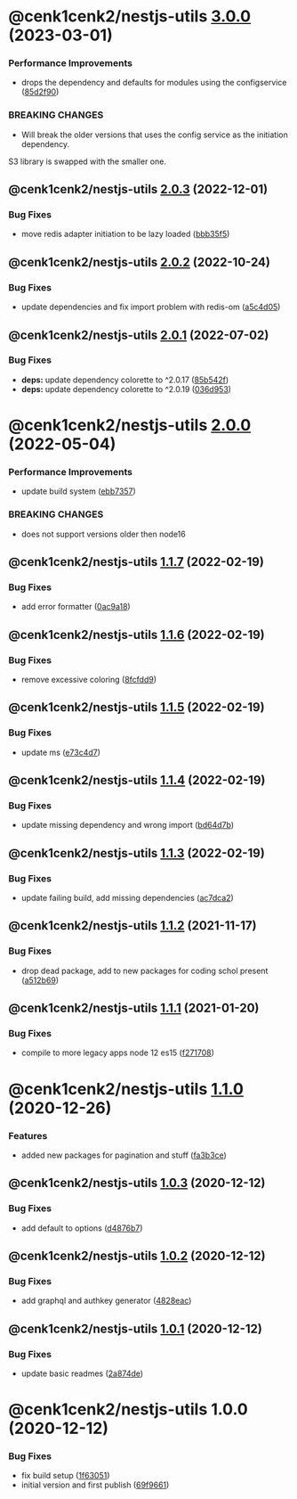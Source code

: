 # @cenk1cenk2/nestjs-utils [3.0.0](https://github.com/cenk1cenk2/nestjs-tools/compare/@cenk1cenk2/nestjs-utils@2.0.3...@cenk1cenk2/nestjs-utils@3.0.0) (2023-03-01)


### Performance Improvements

* drops the dependency and defaults for modules using the configservice ([85d2f90](https://github.com/cenk1cenk2/nestjs-tools/commit/85d2f90e65ed18dd24947dc7c9623594d22da4dd))


### BREAKING CHANGES

* Will break the older versions that uses the config service as the
initiation dependency.

S3 library is swapped with the smaller one.

## @cenk1cenk2/nestjs-utils [2.0.3](https://github.com/cenk1cenk2/nestjs-tools/compare/@cenk1cenk2/nestjs-utils@2.0.2...@cenk1cenk2/nestjs-utils@2.0.3) (2022-12-01)

### Bug Fixes

- move redis adapter initiation to be lazy loaded ([bbb35f5](https://github.com/cenk1cenk2/nestjs-tools/commit/bbb35f50c8b7e42d7b3d08d611188f3ca1f9e696))

## @cenk1cenk2/nestjs-utils [2.0.2](https://github.com/cenk1cenk2/nestjs-tools/compare/@cenk1cenk2/nestjs-utils@2.0.1...@cenk1cenk2/nestjs-utils@2.0.2) (2022-10-24)

### Bug Fixes

- update dependencies and fix import problem with redis-om ([a5c4d05](https://github.com/cenk1cenk2/nestjs-tools/commit/a5c4d05c836dadaeef4106ce19ac7c10d1dfbb12))

## @cenk1cenk2/nestjs-utils [2.0.1](https://github.com/cenk1cenk2/nestjs-tools/compare/@cenk1cenk2/nestjs-utils@2.0.0...@cenk1cenk2/nestjs-utils@2.0.1) (2022-07-02)

### Bug Fixes

- **deps:** update dependency colorette to ^2.0.17 ([85b542f](https://github.com/cenk1cenk2/nestjs-tools/commit/85b542f575f3fbfc68bb1058d790a0b39257be7c))
- **deps:** update dependency colorette to ^2.0.19 ([036d953](https://github.com/cenk1cenk2/nestjs-tools/commit/036d953f5050b7be9acf96491dcdb86ea9411b32))

# @cenk1cenk2/nestjs-utils [2.0.0](https://github.com/cenk1cenk2/nestjs-tools/compare/@cenk1cenk2/nestjs-utils@1.1.7...@cenk1cenk2/nestjs-utils@2.0.0) (2022-05-04)

### Performance Improvements

- update build system ([ebb7357](https://github.com/cenk1cenk2/nestjs-tools/commit/ebb7357b5cc3f6043e5171c8e3a883d723c294d8))

### BREAKING CHANGES

- does not support versions older then node16

## @cenk1cenk2/nestjs-utils [1.1.7](https://github.com/cenk1cenk2/nestjs-tools/compare/@cenk1cenk2/nestjs-utils@1.1.6...@cenk1cenk2/nestjs-utils@1.1.7) (2022-02-19)

### Bug Fixes

- add error formatter ([0ac9a18](https://github.com/cenk1cenk2/nestjs-tools/commit/0ac9a18c376a00502a0d4ce14f993a0bc61d74ee))

## @cenk1cenk2/nestjs-utils [1.1.6](https://github.com/cenk1cenk2/nestjs-tools/compare/@cenk1cenk2/nestjs-utils@1.1.5...@cenk1cenk2/nestjs-utils@1.1.6) (2022-02-19)

### Bug Fixes

- remove excessive coloring ([8fcfdd9](https://github.com/cenk1cenk2/nestjs-tools/commit/8fcfdd930a31765ec8d19d89c600e0184d341f65))

## @cenk1cenk2/nestjs-utils [1.1.5](https://github.com/cenk1cenk2/nestjs-tools/compare/@cenk1cenk2/nestjs-utils@1.1.4...@cenk1cenk2/nestjs-utils@1.1.5) (2022-02-19)

### Bug Fixes

- update ms ([e73c4d7](https://github.com/cenk1cenk2/nestjs-tools/commit/e73c4d7266b3fa6cb1d4c215c06583eccb223320))

## @cenk1cenk2/nestjs-utils [1.1.4](https://github.com/cenk1cenk2/nestjs-tools/compare/@cenk1cenk2/nestjs-utils@1.1.3...@cenk1cenk2/nestjs-utils@1.1.4) (2022-02-19)

### Bug Fixes

- update missing dependency and wrong import ([bd64d7b](https://github.com/cenk1cenk2/nestjs-tools/commit/bd64d7b888c77b255e8f118d4c42723597671fac))

## @cenk1cenk2/nestjs-utils [1.1.3](https://github.com/cenk1cenk2/nestjs-tools/compare/@cenk1cenk2/nestjs-utils@1.1.2...@cenk1cenk2/nestjs-utils@1.1.3) (2022-02-19)

### Bug Fixes

- update failing build, add missing dependencies ([ac7dca2](https://github.com/cenk1cenk2/nestjs-tools/commit/ac7dca229dfa99b19fd825d89687f7219950d37f))

## @cenk1cenk2/nestjs-utils [1.1.2](https://github.com/cenk1cenk2/nestjs-tools/compare/@cenk1cenk2/nestjs-utils@1.1.1...@cenk1cenk2/nestjs-utils@1.1.2) (2021-11-17)

### Bug Fixes

- drop dead package, add to new packages for coding schol present ([a512b69](https://github.com/cenk1cenk2/nestjs-tools/commit/a512b69aed6dcaeb91113bba1d45933da5fd665c))

## @cenk1cenk2/nestjs-utils [1.1.1](https://github.com/cenk1cenk2/nestjs-tools/compare/@cenk1cenk2/nestjs-utils@1.1.0...@cenk1cenk2/nestjs-utils@1.1.1) (2021-01-20)

### Bug Fixes

- compile to more legacy apps node 12 es15 ([f271708](https://github.com/cenk1cenk2/nestjs-tools/commit/f27170886addb0eae7837816a45b2267fc658abe))

# @cenk1cenk2/nestjs-utils [1.1.0](https://github.com/cenk1cenk2/nestjs-tools/compare/@cenk1cenk2/nestjs-utils@1.0.3...@cenk1cenk2/nestjs-utils@1.1.0) (2020-12-26)

### Features

- added new packages for pagination and stuff ([fa3b3ce](https://github.com/cenk1cenk2/nestjs-tools/commit/fa3b3ce8aa301e791b7131ed3cd6ee6280ef0ff0))

## @cenk1cenk2/nestjs-utils [1.0.3](https://github.com/cenk1cenk2/nestjs-tools/compare/@cenk1cenk2/nestjs-utils@1.0.2...@cenk1cenk2/nestjs-utils@1.0.3) (2020-12-12)

### Bug Fixes

- add default to options ([d4876b7](https://github.com/cenk1cenk2/nestjs-tools/commit/d4876b7335725dccaebbd735f10d3540df6bea1c))

## @cenk1cenk2/nestjs-utils [1.0.2](https://github.com/cenk1cenk2/nestjs-tools/compare/@cenk1cenk2/nestjs-utils@1.0.1...@cenk1cenk2/nestjs-utils@1.0.2) (2020-12-12)

### Bug Fixes

- add graphql and authkey generator ([4828eac](https://github.com/cenk1cenk2/nestjs-tools/commit/4828eaccf5690ae2c9f1d7d022eeecde6979f7aa))

## @cenk1cenk2/nestjs-utils [1.0.1](https://github.com/cenk1cenk2/nestjs-tools/compare/@cenk1cenk2/nestjs-utils@1.0.0...@cenk1cenk2/nestjs-utils@1.0.1) (2020-12-12)

### Bug Fixes

- update basic readmes ([2a874de](https://github.com/cenk1cenk2/nestjs-tools/commit/2a874de8c91b9c30bff02851488c5f1d2de1e312))

# @cenk1cenk2/nestjs-utils 1.0.0 (2020-12-12)

### Bug Fixes

- fix build setup ([1f63051](https://github.com/cenk1cenk2/nestjs-tools/commit/1f6305118bf5d23d3f7ca45e9bd7c5cc8f3a452d))
- initial version and first publish ([69f9661](https://github.com/cenk1cenk2/nestjs-tools/commit/69f96619ac6f8dd32b045b6aa0c5c98557191915))
